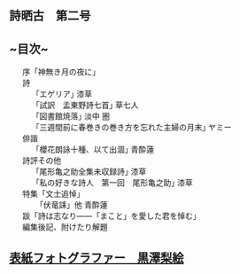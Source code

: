 <nav id="toc" role="doc-toc">

# 詩晒古　第二号

## ~目次~

1. [序「神無き月の夜に｣](aosuiren.html)
2. [詩](poem.html)
   1. [｢エゲリア｣ <span class="chapter-author">漆草</span>](urushikusa_title.html)
   2. [｢試訳　孟東野詩七首｣ <span class="chapter-author">草七人</span>](kusashichihito_title.html)
   3. [｢図書館焼落｣ <span class="chapter-author">淡中 圏</span>](K_title.html)
   4. [｢三週間前に春巻きの巻き方を忘れた主婦の月末｣ <span class="chapter-author">ヤミー</span>](yummy_title.html)
3. [俳諧](haikai.html)
   1. [｢櫻花朗詠十種、以て出涸｣ <span class="chapter-author">青酔蓮</span>](aosuiren2_title.html)
4. [詩評その他](critic.html)
   1. [｢尾形亀之助全集未収録詩｣ <span class="chapter-author">漆草</span>](urushikusa3_title.html)
   2. [｢私の好きな詩人　第一回　尾形亀之助｣ <span class="chapter-author">漆草</span>](urushikusa4_title.html)
5. [特集「文士追悼」](mourning.html)
   1. [「伏竜誄」他 <span class="chapter-author">青酔蓮</span>](aosuiren3.html)
6. [跋「詩は志なり――「まこと」を愛した君を悼む」](aosuiren5_title.html)
7. [編集後記、附けたり解題](afterword.html)

</nav>

<h2 class="special-thanks"><a href="top.html">表紙フォトグラファー　黒澤梨絵</a></h2>
